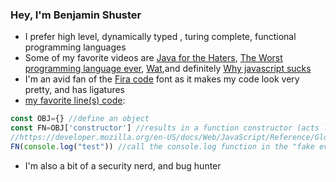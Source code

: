 ### Hey, I'm Benjamin Shuster

- I prefer high level, dynamically typed , turing complete, functional programming languages
- Some of my favorite videos are [Java for the Haters](https://www.youtube.com/watch?v=m4-HM_sCvtQ), [The Worst programming language ever](https://www.youtube.com/watch?v=vcFBwt1nu2U), [Wat](https://www.destroyallsoftware.com/talks/wat),and definitely [Why javascript sucks](https://www.youtube.com/watch?v=xE8tL8NdHaY)
- I'm an avid fan of the [Fira code](https://github.com/tonsky/FiraCode) font as it makes my code look very pretty, and has ligatures
- [my favorite line(s) code](https://stackoverflow.com/questions/60113342/why-do-class-function-constructors-in-js-evaluate-strings-as-expressions): 
```js
const OBJ={} //define an object
const FN=OBJ['constructor'] //results in a function constructor (acts like eval) 
//https://developer.mozilla.org/en-US/docs/Web/JavaScript/Reference/Global_Objects/Function/Function
FN(console.log("test")) //call the console.log function in the "fake eval"
```
- I'm also a bit of a security nerd, and bug hunter
